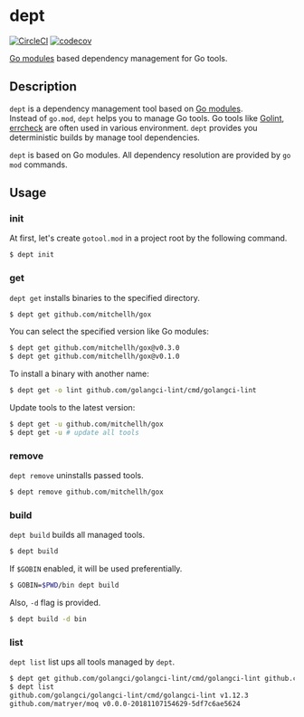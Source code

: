 # dept

[![CircleCI](https://circleci.com/gh/ktr0731/dept.svg?style=svg)](https://circleci.com/gh/ktr0731/dept)
[![codecov](https://codecov.io/gh/ktr0731/dept/branch/master/graph/badge.svg?token=GLDI0EuIJs)](https://codecov.io/gh/ktr0731/dept)  

[Go modules](//github.com/golang/go/wiki/Modules) based dependency management for Go tools.

## Description
`dept` is a dependency management tool based on [Go modules](//github.com/golang/go/wiki/Modules).  
Instead of `go.mod`, `dept` helps you to manage Go tools. 
Go tools like [Golint](https://github.com/golang/lint), [errcheck](https://github.com/kisielk/errcheck) are often used in various environment.
`dept` provides you deterministic builds by manage tool dependencies.

`dept` is based on Go modules. All dependency resolution are provided by `go mod` commands.

## Usage

### init
At first, let's create `gotool.mod` in a project root by the following command.
``` sh
$ dept init
```

### get
`dept get` installs binaries to the specified directory.

``` sh
$ dept get github.com/mitchellh/gox
```

You can select the specified version like Go modules:
``` sh
$ dept get github.com/mitchellh/gox@v0.3.0
$ dept get github.com/mitchellh/gox@v0.1.0
```

To install a binary with another name:
``` sh
$ dept get -o lint github.com/golangci-lint/cmd/golangci-lint
```

Update tools to the latest version:
``` sh
$ dept get -u github.com/mitchellh/gox
$ dept get -u # update all tools
```

### remove
`dept remove` uninstalls passed tools.

``` sh
$ dept remove github.com/mitchellh/gox
```

### build
`dept build` builds all managed tools.

``` sh
$ dept build
```

If `$GOBIN` enabled, it will be used preferentially.
``` sh
$ GOBIN=$PWD/bin dept build
```

Also, `-d` flag is provided.
``` sh
$ dept build -d bin
```

### list
`dept list` list ups all tools managed by `dept`.

``` sh
$ dept get github.com/golangci/golangci-lint/cmd/golangci-lint github.com/matryer/moq
$ dept list
github.com/golangci/golangci-lint/cmd/golangci-lint v1.12.3
github.com/matryer/moq v0.0.0-20181107154629-5df7c6ae5624
```
